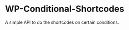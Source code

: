 WP-Conditional-Shortcodes
=========================

A simple API to do the shortcodes on certain conditions.
